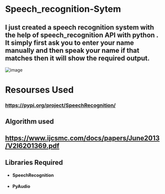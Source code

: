 # Speech_recognition-Sytem
<h2>I just created a speech recognition system with the help of speech_recognition API with python . It simply first ask you to enter your name manually and then speak your name if that matches then it will show the required output.</h2>

![image](https://cdn2.cloudpro.co.uk/sites/cloudprod7/files/2018/09/waveform_shutterstock_720906511.jpg)

<h1>Resourses Used</h1>

<h3><a href="https://pypi.org/project/SpeechRecognition/">https://pypi.org/project/SpeechRecognition/</a></h3>
<h2>Algorithm used </h2>
<h2><a href="https://www.ijcsmc.com/docs/papers/June2013/V2I6201369.pdf">https://www.ijcsmc.com/docs/papers/June2013/V2I6201369.pdf</a></h2>
<h2>Libraries Required</h2>
<ul>
  <li><h4>SpeechRecognition</h4></li>
  <li><h4>PyAudio</h4></li>
  </ul>
